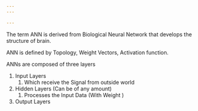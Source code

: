 ```yaml
---
---

---
```

The term ANN is derived from Biological Neural Network that develops the structure of brain.

ANN is defined by Topology, Weight Vectors, Activation function.

ANNs are composed of three layers 
1. Input Layers
	1. Which receive the Signal from outside world
2. Hidden Layers (Can be of any amount)
	1. Processes the Input Data (With Weight )
3. Output Layers